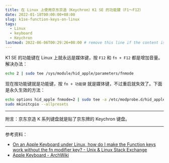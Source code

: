 ```yaml
---
title: 在 Linux 上使用京东京造（Keychron）K1 SE 的功能键（F1～F12）
date: 2022-01-18T00:00:00+08:00
slug: k1se-function-keys-on-linux
tags:
  - Linux
  - keyboard
  - Keychron
lastmod: 2022-06-06T00:29:26+08:00 # remove this line if the content is actually changed
---
```


K1 SE 的功能键在 Linux 上就永远是媒体键，按 `F12` 和 `fn + F12` 都是增加音量。解决办法：

```bash
echo 2 | sudo tee /sys/module/hid_apple/parameters/fnmode
```

现在按功能键就是功能键，按 `fn + 功能键` 就是媒体键，不过重启就失效了。下面是永久生效的方法：

```bash
echo options hid_apple fnmode=2 | sudo tee -a /etc/modprobe.d/hid_apple.conf
sudo mkinitcpio --allpresets
```

---

附言：京东京造 K 系列键盘就是贴了京东牌的 Keychron 键盘。

---

参考资料：

- [On an Apple Keyboard under Linux, how do I make the Function keys work without the fn modifier key? - Unix & Linux Stack Exchange](https://unix.stackexchange.com/questions/121395/on-an-apple-keyboard-under-linux-how-do-i-make-the-function-keys-work-without-t)
- [Apple Keyboard - ArchWiki](https://wiki.archlinux.org/title/Apple_Keyboard#Function_keys_do_not_work)

